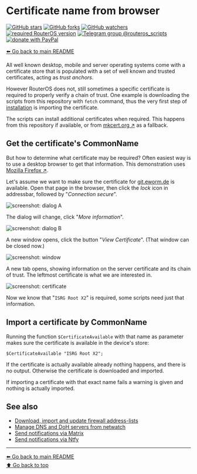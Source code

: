 Certificate name from browser
=============================

[![GitHub stars](https://img.shields.io/github/stars/eworm-de/routeros-scripts?logo=GitHub&style=flat&color=red)](https://github.com/eworm-de/routeros-scripts/stargazers)
[![GitHub forks](https://img.shields.io/github/forks/eworm-de/routeros-scripts?logo=GitHub&style=flat&color=green)](https://github.com/eworm-de/routeros-scripts/network)
[![GitHub watchers](https://img.shields.io/github/watchers/eworm-de/routeros-scripts?logo=GitHub&style=flat&color=blue)](https://github.com/eworm-de/routeros-scripts/watchers)
[![required RouterOS version](https://img.shields.io/badge/RouterOS-7.15-yellow?style=flat)](https://mikrotik.com/download/changelogs/)
[![Telegram group @routeros_scripts](https://img.shields.io/badge/Telegram-%40routeros__scripts-%2326A5E4?logo=telegram&style=flat)](https://t.me/routeros_scripts)
[![donate with PayPal](https://img.shields.io/badge/Like_it%3F-Donate!-orange?logo=githubsponsors&logoColor=orange&style=flat)](https://www.paypal.com/cgi-bin/webscr?cmd=_s-xclick&hosted_button_id=A4ZXBD6YS2W8J)

[⬅️ Go back to main README](README.md)

All well known desktop, mobile and server operating systems come with a
certificate store that is populated with a set of well known and trusted
certificates, acting as *trust anchors*.

However RouterOS does not, still sometimes a specific certificate is
required to properly verify a chain of trust. One example is downloading
the scripts from this repository with `fetch` command, thus the very
first step of [installation](README.md#the-long-way-in-detail) is importing
the certificate.

The scripts can install additional certificates when required. This happens
from this repository if available, or from [mkcert.org ↗️](https://mkcert.org)
as a fallback.

Get the certificate's CommonName
--------------------------------

But how to determine what certificate may be required? Often easiest way
is to use a desktop browser to get that information. This demonstration uses
[Mozilla Firefox ↗️](https://www.mozilla.org/firefox/).

Let's assume we want to make sure the certificate for
[git.eworm.de](https://git.eworm.de/) is available. Open that page in the
browser, then click the *lock* icon in addressbar, followed by "*Connection
secure*".

![screenshot: dialog A](CERTIFICATES.d/01-dialog-A.avif)

The dialog will change, click "*More information*".

![screenshot: dialog B](CERTIFICATES.d/02-dialog-B.avif)

A new window opens, click the button "*View Certificate*". (That window
can be closed now.)

![screenshot: window](CERTIFICATES.d/03-window.avif)

A new tab opens, showing information on the server certificate and its
chain of trust. The leftmost certificate is what we are interested in.

![screenshot: certificate](CERTIFICATES.d/04-certificate.avif)

Now we know that "`ISRG Root X2`" is required, some scripts need just
that information.

Import a certificate by CommonName
----------------------------------

Running the function `$CertificateAvailable` with that name as parameter
makes sure the certificate is available in the device's store:

    $CertificateAvailable "ISRG Root X2";

If the certificate is actually available already nothing happens, and there
is no output. Otherwise the certificate is downloaded and imported.

If importing a certificate with that exact name fails a warning is given
and nothing is actually imported.

See also
--------

* [Download, import and update firewall address-lists](doc/fw-addr-lists.md)
* [Manage DNS and DoH servers from netwatch](doc/netwatch-dns.md)
* [Send notifications via Matrix](doc/mod/notification-matrix.md)
* [Send notifications via Ntfy](doc/mod/notification-ntfy.md)

---
[⬅️ Go back to main README](README.md)  
[⬆️ Go back to top](#top)
